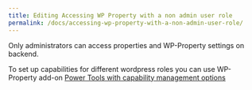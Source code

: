```yaml
---
title: Editing Accessing WP Property with a non admin user role
permalink: /docs/accessing-wp-property-with-a-non-admin-user-role/
---
```


Only administrators can access properties and WP-Property settings on backend.  

To set up capabilities for different wordpress roles you can use WP-Property add-on [Power Tools with capability management options](https://www.usabilitydynamics.com/product/wp-property-power-tools)